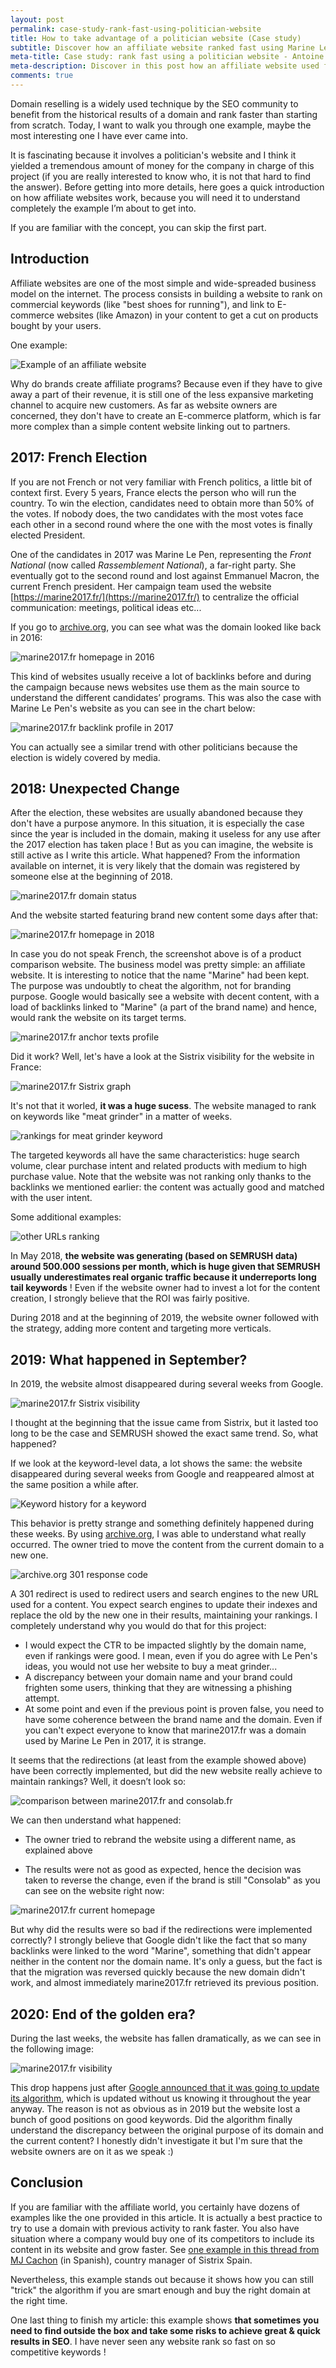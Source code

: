 ```yaml
---
layout: post
permalink: case-study-rank-fast-using-politician-website
title: How to take advantage of a politician website (Case study)
subtitle: Discover how an affiliate website ranked fast using Marine Le Pen's old website.
meta-title: Case study: rank fast using a politician website - Antoine Eripret
meta-description: Discover in this post how an affiliate website used for the French election to rank fast. 
comments: true
---
```


Domain reselling is a widely used technique by the SEO community to benefit from the historical results of a domain and rank faster than starting from scratch. Today, I want to walk you through one example, maybe the most interesting one I have ever came into. 

It is fascinating because it involves a politician's website and I think it yielded a tremendous amount of money for the company in charge of this project (if you are really interested to know who, it is not that hard to find the answer). Before getting into more details, here goes a quick introduction on how affiliate websites work, because you will need it to understand completely the example I’m about to get into.

If you are familiar with the concept, you can skip the first part. 


## Introduction

Affiliate websites are one of the most simple and wide-spreaded business model on the internet. The process consists in building a website to rank on commercial keywords (like "best shoes for running"), and link to E-commerce websites (like Amazon) in your content to get a cut on products bought by your users. 

One example: 

![Example of an affiliate website](..\assets\img\example-affiliate-website.PNG)



Why do brands create affiliate programs? Because even if they have to give away a part of their revenue, it is still one of the less expansive marketing channel to acquire new customers. As far as website owners are concerned, they don't have to create an E-commerce platform, which is far more complex than a simple content website linking out to partners.  

## 2017: French Election

If you are not French or not very familiar with French politics, a little bit of context first. Every 5 years, France elects the person who will run the country. To win the election, candidates need to obtain more than 50% of the votes. If nobody does, the two candidates with the most votes face each other in a second round where the one with the most votes is finally elected President. 

One of the candidates in 2017 was Marine Le Pen, representing the *Front National* (now called *Rassemblement National*), a far-right party. She eventually got to the second round and lost against Emmanuel Macron, the current French president. Her campaign team used the website [https://marine2017.fr/](https://marine2017.fr/) to centralize the official communication: meetings, political ideas etc... 

If you go to [archive.org](http://archive.org/), you can see what was the domain looked like back in 2016: 

![marine2017.fr homepage in 2016](..\assets\img\marine2017.fr-homepage-in-2016.PNG)

This kind of websites usually receive a lot of backlinks before and during the campaign because news websites use them as the main source to understand the different candidates’ programs. This was also the case with Marine Le Pen's website as you can see in the chart below: 



![marine2017.fr backlink profile in 2017](..\assets\img\backlinks-semrush.PNG)



You can actually see a similar trend with other politicians because the election is widely covered by media.  



## 2018: Unexpected Change

After the election, these websites are usually abandoned because they don't have a purpose anymore. In this situation, it is especially the case since the year is included in the domain, making it useless for any use after the 2017 election has taken place ! But as you can imagine, the website is still active as I write this article. What happened? From the information available on internet, it is very likely that the domain was registered by someone else at the beginning of 2018. 

![marine2017.fr domain status](..\assets\img\domain-checker-marine2017.PNG)



And the website started featuring brand new content some days after that:

![marine2017.fr homepage in 2018](..\assets\img\marine2017.fr-homepage-in-2018.PNG)



In case you do not speak French, the screenshot above is of a product comparison website. The business model was pretty simple: an affiliate website. It is interesting to notice that the name "Marine" had been kept. The purpose was undoubtly to cheat the algorithm, not for branding purpose. Google would basically see a website with decent content, with a load of backlinks linked to "Marine" (a part of the brand name) and hence, would rank the website on its target terms.

![marine2017.fr anchor texts profile](..\assets\img\marine-anchirs.PNG)

Did it work? Well, let's have a look at the Sistrix visibility for the website in France: 

![marine2017.fr Sistrix graph](..\\assets\img\sistrix-marine-2017visibility.PNG)

It's not that it worled, **it was a huge sucess**. The website managed to rank on keywords like "meat grinder" in a matter of weeks. 

![rankings for meat grinder keyword](..\assets\img\sistrix-marine-2017-visibility-hachoir-a-viandes.PNG)

The targeted keywords all have the same characteristics: huge search volume, clear purchase intent and related products with medium to high purchase value. Note that the website was not ranking only thanks to the backlinks we mentioned earlier: the content was actually good and matched with the user intent. 

Some additional examples:

![other URLs ranking](..\assets\img\semrush-traffic.PNG)

In May 2018, **the website was generating (based on SEMRUSH data) around 500.000 sessions per month, which is huge given that SEMRUSH usually underestimates real organic traffic because it underreports long tail keywords** ! Even if the website owner had to invest a lot for the content creation, I strongly believe that the ROI was fairly positive.  

During 2018 and at the beginning of 2019, the website owner followed with the strategy, adding more content and targeting more verticals. 



## 2019: What happened in September? 

In 2019, the website almost disappeared during several weeks from Google. 

![marine2017.fr Sistrix visibility](..\assets\img\sistrix-marine-2019-visibility.PNG)

I thought at the beginning that the issue came from Sistrix, but it lasted too long to be the case and SEMRUSH showed the exact same trend. So, what happened? 

If we look at the keyword-level data, a lot shows the same: the website disappeared during several weeks from Google and reappeared almost at the same position a while after. 

![Keyword history for a keyword](..\assets\img\ranking-aspirateur-sans-sac.PNG)



This behavior is pretty strange and something definitely happened during these weeks. By using [archive.org](http://archive.org/), I was able to understand what really occurred. The owner tried to move the content from the current domain to a new one. 

![archive.org 301 response code](..\assets\img\redirect-marine-2017.PNG)

A 301 redirect is used to redirect users and search engines to the new URL used for a content. You expect search engines to update their indexes and replace the old by the new one in their results, maintaining your rankings. I completely understand why you would do that for this project: 

* I would expect the CTR to be impacted slightly by the domain name, even if rankings were good. I mean, even if you do agree with Le Pen's ideas, you would not use her website to buy a meat grinder...
* A discrepancy between your domain name and your brand could frighten some users, thinking that they are witnessing a phishing attempt.  
* At some point and even if the previous point is proven false, you need to have some coherence between the brand name and the domain. Even if you can't expect everyone to know that marine2017.fr was a domain used by Marine Le Pen in 2017, it is strange.



It seems that the redirections (at least from the example showed above) have been correctly implemented, but did the new website really achieve to maintain rankings? Well, it doesn’t look so:

![comparison between marine2017.fr and consolab.fr](..\assets\img\consolab-marine2017.PNG)



We can then understand what happened: 

* The owner tried to rebrand the website using a different name, as explained above 

* The results were not as good as expected, hence the decision was taken to reverse the change, even if the brand is still "Consolab" as you can see on the website right now: 

  

![marine2017.fr current homepage](..\assets\img\consolab.PNG)

But why did the results were so bad if the redirections were implemented correctly? I strongly believe that Google didn't like the fact that so many backlinks were linked to the word "Marine", something that didn't appear neither in the content nor the domain name. It's only a guess, but the fact is that the migration was reversed quickly because the new domain didn't work, and almost immediately marine2017.fr retrieved its previous position. 



## 2020: End of the golden era?

During the last weeks, the website has fallen dramatically, as we can see in the following image: 

![marine2017.fr visibility](..\assets\img\sistrix-marine-2020-visibility.PNG)

This drop happens just after [Google announced that it was going to update its algorithm](https://twitter.com/searchliaison/status/1257376879172038656), which is updated without us knowing it throughout the year anyway. The reason is not as obvious as in 2019 but the website lost a bunch of good positions on good keywords. Did the algorithm finally understand the discrepancy between the original purpose of its domain and the current content? I honestly didn't investigate it but I'm sure that the website owners are on it as we speak :) 



## Conclusion

If you are familiar with the affiliate world, you certainly have dozens of examples like the one provided in this article. It is actually a best practice to try to use a domain with previous activity to rank faster. You also have situation where a company would buy one of its competitors to include its content in its website and grow faster. See [one example in this thread from MJ Cachon](https://twitter.com/mjcachon/status/1237821317975605248) (in Spanish), country manager of Sistrix Spain. 

Nevertheless, this example stands out because it shows how you can still "trick" the algorithm if you are smart enough and buy the right domain at the right time. 

One last thing to finish my article: this example shows **that sometimes you need to find outside the box and take some risks to achieve great & quick results in SEO**. I have never seen any website rank so fast on so competitive keywords ! 
